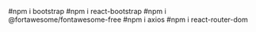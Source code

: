 #npm i bootstrap
#npm i react-bootstrap
#npm i @fortawesome/fontawesome-free
#npm i axios
#npm i react-router-dom